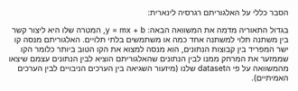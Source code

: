 <div dir="rtl">
הסבר כללי על האלגוריתם רגרסיה לינארית:

בגדול התאוריה מדמה את המשוואה הבאה: y = mx + b, המטרה שלו היא ליצור קשר בין משתנה תלוי למשתנה אחד כמה או משתמשים בלתי תלויים.
האלגוריתם מנסה קו ישר המפריד בין קבוצות הנתונים, הוא מנסה למצוא את הקו הטוב ביותר כלומר הקו שממזער את המרחק ממנו לבין הנתונים שהאלגוריתם הוציא לבין הנתונים עצמם שיצאו מהמשוואה על פי הdataset שלנו (מיזעור השגיאה בין הערכים הניבויים לבין הערכים האמיתיים).
